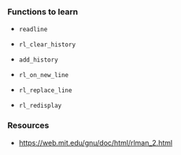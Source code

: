### Functions to learn

* `readline`
* `rl_clear_history`
* `add_history`

* `rl_on_new_line`
* `rl_replace_line` 
* `rl_redisplay`


### Resources
* https://web.mit.edu/gnu/doc/html/rlman_2.html
